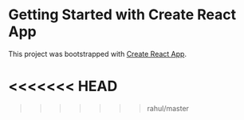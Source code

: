# Getting Started with Create React App

This project was bootstrapped with [Create React App](https://github.com/facebook/create-react-app).

<<<<<<< HEAD
=======


>>>>>>> rahul/master
